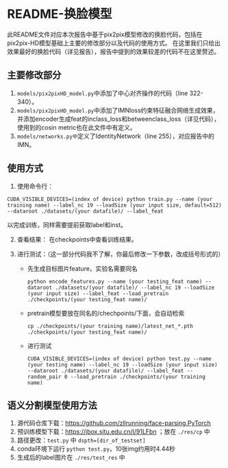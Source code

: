 # README-换脸模型
此README文件对应本次报告中基于pix2pix模型修改的换脸代码，包括在pix2pix-HD模型基础上主要的修改部分以及代码的使用方式。
在这里我们只给出效果最好的换脸代码（详见报告），报告中提到的效果较差的代码不在这里赘述。

## 主要修改部分
1. `models/pix2pixHD_model.py`中添加了中心对齐操作的代码（line 322-340）。
2. `models/pix2pixHD_model.py`中添加了IMNloss约束特征融合网络生成效果，并添加encoder生成feat的inclass_loss和betweenclass_loss（详见代码），使用到的cosin metric也在此文件中有定义。
3. `models/networks.py中`定义了IdentityNetwork（line 255），对应报告中的IMN。

## 使用方式
1. 使用命令行：
  ```
  CUDA_VISIBLE_DEVICES=(index of device) python train.py --name (your training name) --label_nc 19 --loadSize (your input size, default=512) --dataroot ./datasets/(your datafile)/ --label_feat
  ```
  以完成训练，同样需要提前获取label和inst。

2. 查看结果：
  在checkpoints中查看训练结果。

3. 进行测试：（这一部分代码我不了解，你最后修改一下参数，改成括号形式的）
     - 先生成目标图片feature，实验名需要同名
       ```
       python encode_features.py --name (your testing_feat name) --dataroot ./datasets/(your datafile)/ --label_nc 19 --loadSize (your input size) --label_feat --load_pretrain ./checkpoints/(your testing_feat name)/
       ```
     - pretrain模型要放在同名的/chechpoints/下面，会自动检索
       ```
       cp ./checkpoints/(your training name)/latest_net_*.pth ./checkpoints/(your testing_feat name)/
       ```
     - 进行测试
       ```
       CUDA_VISIBLE_DEVICES=(index of device) python test.py --name (your testing name) --label_nc 19 --loadSize (your input size) --dataroot ./datasets/(your datafile)/ --label_feat --random_pair 0 --load_pretrain ./checkpoints/(your training name)
       ```

## 语义分割模型使用方法
1. 源代码仓库下载：https://github.com/zllrunning/face-parsing.PyTorch
2. 预训练模型下载：https://jbox.sjtu.edu.cn/l/91LFbn ；放在 `./res/cp` 中
3. 路径更改：`test.py` 中 `dspth=[dir_of_testset]`
4. conda环境下运行 `python test.py`，10张img约用时4.44秒
5. 生成后的label图片在 `./res/test_res` 中